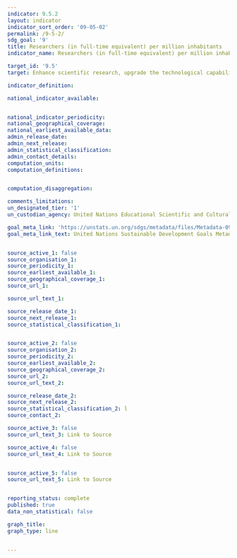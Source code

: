 ```yaml
---
indicator: 9.5.2
layout: indicator
indicator_sort_order: '09-05-02'
permalink: /9-5-2/
sdg_goal: '9'
title: Researchers (in full-time equivalent) per million inhabitants
indicator_name: Researchers (in full-time equivalent) per million inhabitants

target_id: '9.5'
target: Enhance scientific research, upgrade the technological capabilities of industrialsectors in all countries, in particular developing countries, including, by 2030, encouraging innovation and substantially increasing the number of research and development workers per 1 million people and public and private research and development spending

indicator_definition:

national_indicator_available:


national_indicator_periodicity:
national_geographical_coverage:
national_earliest_available_data:
admin_release_date:
admin_next_release:
admin_statistical_classification:
admin_contact_details:
computation_units:
computation_definitions:


computation_disaggregation:

comments_limitations:
un_designated_tier: '1'
un_custodian_agency: United Nations Educational Scientific and Cultural Organization (UNESCO)

goal_meta_link: 'https://unstats.un.org/sdgs/metadata/files/Metadata-09-05-02.pdf'
goal_meta_link_text: United Nations Sustainable Development Goals Metadata


source_active_1: false
source_organisation_1:
source_periodicity_1:
source_earliest_available_1:
source_geographical_coverage_1:
source_url_1:

source_url_text_1:

source_release_date_1:
source_next_release_1:
source_statistical_classification_1:


source_active_2: false
source_organisation_2:
source_periodicity_2:
source_earliest_available_2:
source_geographical_coverage_2:
source_url_2:
source_url_text_2:

source_release_date_2:
source_next_release_2:
source_statistical_classification_2: l
source_contact_2:

source_active_3: false
source_url_text_3: Link to Source

source_active_4: false
source_url_text_4: Link to Source


source_active_5: false
source_url_text_5: Link to Source


reporting_status: complete
published: true
data_non_statistical: false

graph_title:
graph_type: line


---
```


